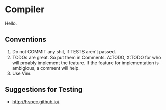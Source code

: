 # Compiler

Hello. 

## Conventions

1. Do not COMMIT any shit, if TESTS aren't passed.
2. TODOs are great. So put them in Comments. A:TODO, X:TODO for who will
   proably implement the feature. If the feature for implementation is
   ambigious, a comment will help. 
3. Use Vim.

## Suggestions for  Testing

* http://hspec.github.io/


